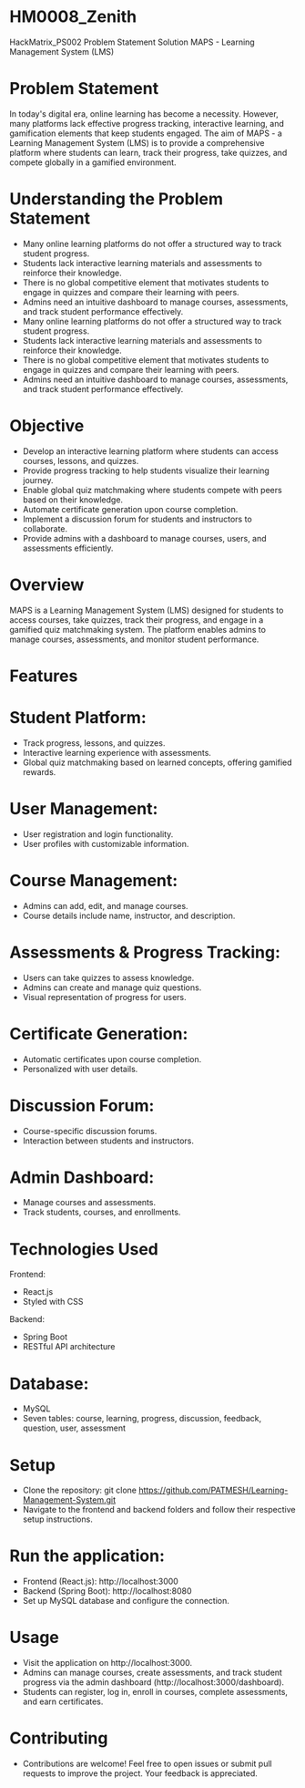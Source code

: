 # HM0008_Zenith
HackMatrix_PS002 Problem Statement Solution
MAPS - Learning Management System (LMS)

# Problem Statement

In today's digital era, online learning has become a necessity. However, many platforms lack effective progress tracking, interactive learning, and gamification elements that keep students engaged. The aim of MAPS - a Learning Management System (LMS) is to provide a comprehensive platform where students can learn, track their progress, take quizzes, and compete globally in a gamified environment.

# Understanding the Problem Statement

* Many online learning platforms do not offer a structured way to track student progress.
* Students lack interactive learning materials and assessments to reinforce their knowledge.
* There is no global competitive element that motivates students to engage in quizzes and compare their learning with peers.
* Admins need an intuitive dashboard to manage courses, assessments, and track student performance effectively.
* Many online learning platforms do not offer a structured way to track student progress.
* Students lack interactive learning materials and assessments to reinforce their knowledge.
* There is no global competitive element that motivates students to engage in quizzes and compare their learning with peers.
* Admins need an intuitive dashboard to manage courses, assessments, and track student performance effectively.
  
# Objective

* Develop an interactive learning platform where students can access courses, lessons, and quizzes.
* Provide progress tracking to help students visualize their learning journey.
* Enable global quiz matchmaking where students compete with peers based on their knowledge.
* Automate certificate generation upon course completion.
* Implement a discussion forum for students and instructors to collaborate.
* Provide admins with a dashboard to manage courses, users, and assessments efficiently.

# Overview

MAPS is a Learning Management System (LMS) designed for students to access courses, take quizzes, track their progress, and engage in a gamified quiz matchmaking system. The platform enables admins to manage courses, assessments, and monitor student performance.

# Features

# Student Platform:

* Track progress, lessons, and quizzes.
* Interactive learning experience with assessments.
* Global quiz matchmaking based on learned concepts, offering gamified rewards.

# User Management:

* User registration and login functionality.
* User profiles with customizable information.

# Course Management:

* Admins can add, edit, and manage courses.
* Course details include name, instructor, and description.

# Assessments & Progress Tracking:

* Users can take quizzes to assess knowledge.
* Admins can create and manage quiz questions.
* Visual representation of progress for users.

# Certificate Generation:

* Automatic certificates upon course completion.
* Personalized with user details.

# Discussion Forum:

* Course-specific discussion forums.
* Interaction between students and instructors.

# Admin Dashboard:

* Manage courses and assessments.
* Track students, courses, and enrollments.

# Technologies Used

Frontend:

* React.js
* Styled with CSS

Backend:

* Spring Boot
* RESTful API architecture

# Database:

* MySQL
* Seven tables: course, learning, progress, discussion, feedback, question, user, assessment

# Setup

* Clone the repository:
git clone https://github.com/PATMESH/Learning-Management-System.git
* Navigate to the frontend and backend folders and follow their respective setup instructions.

# Run the application:

* Frontend (React.js): http://localhost:3000
* Backend (Spring Boot): http://localhost:8080
* Set up MySQL database and configure the connection.

# Usage

* Visit the application on http://localhost:3000.
* Admins can manage courses, create assessments, and track student progress via the admin dashboard (http://localhost:3000/dashboard).
* Students can register, log in, enroll in courses, complete assessments, and earn certificates.

# Contributing

* Contributions are welcome! Feel free to open issues or submit pull requests to improve the project. Your feedback is appreciated.
